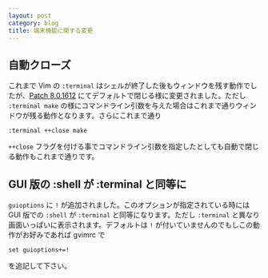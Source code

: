 ```yaml
---
layout: post
category: blog
title: 端末機能に関する変更
---
```


## 自動クローズ

これまで Vim の `:terminal` はシェルが終了した後もウィンドウを残す動作でしたが、[Patch 8.0.1612](https://github.com/vim/vim/commit/1dd98334d6daee8abefcd640291d4b777d9f0f96) にてデフォルトで閉じる様に変更されました。ただし `:terminal make` の様にコマンドライン引数を与えた場合はこれまで通りウィンドウが残る動作となります。さらにこれまで通り

```
:terminal ++close make
```

`++close` フラグを付ける事でコマンドライン引数を指定したとしても自動で閉じる動作もこれまで通りです。

## GUI 版の :shell が :terminal と同等に

`guioptions` に `!` が追加されました。このオプションが指定されている時には GUI 版での `:shell` が `:terminal` と同等になります。ただし `:terminal` と異なり画面いっぱいに表示されます。デフォルトは `!` が付いていませんのでもしこの動作がお好みであれば gvimrc で

```
set guioptions+=!
```

を追記して下さい。
